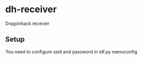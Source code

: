 # dh-receiver
Dragonhack receiver

## Setup
You need to configure ssid and password in idf.py menuconfig


